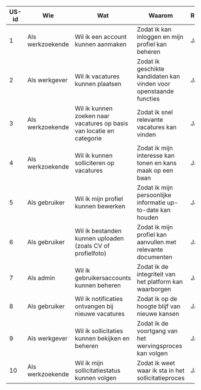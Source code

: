 | US-id | Wie              | Wat                                                                 | Waarom                                                                                     | Realistisch? | Prioriteit | Duur (uur) |
|-------|------------------|--------------------------------------------------------------------|-------------------------------------------------------------------------------------------|--------------|------------|------------|
| 1     | Als werkzoekende | Wil ik een account kunnen aanmaken                                 | Zodat ik kan inloggen en mijn profiel kan beheren                                          | Ja           | Hoog       | 4          |
| 2     | Als werkgever    | Wil ik vacatures kunnen plaatsen                                  | Zodat ik geschikte kandidaten kan vinden voor openstaande functies                        | Ja           | Hoog       | 6          |
| 3     | Als werkzoekende | Wil ik kunnen zoeken naar vacatures op basis van locatie en categorie | Zodat ik snel relevante vacatures kan vinden                                              | Ja           | Hoog       | 8          |
| 4     | Als werkzoekende | Wil ik kunnen solliciteren op vacatures                          | Zodat ik mijn interesse kan tonen en kans maak op een baan                                | Ja           | Hoog       | 6          |
| 5     | Als gebruiker    | Wil ik mijn profiel kunnen bewerken                              | Zodat ik mijn persoonlijke informatie up-to-date kan houden                               | Ja           | Medium     | 4          |
| 6     | Als gebruiker    | Wil ik bestanden kunnen uploaden (zoals CV of profielfoto)       | Zodat ik mijn profiel kan aanvullen met relevante documenten                              | Ja           | Medium     | 5          |
| 7     | Als admin        | Wil ik gebruikersaccounts kunnen beheren                         | Zodat ik de integriteit van het platform kan waarborgen                                   | Ja           | Hoog       | 7          |
| 8     | Als gebruiker    | Wil ik notificaties ontvangen bij nieuwe vacatures               | Zodat ik op de hoogte blijf van nieuwe kansen                                             | Ja           | Laag       | 6          |
| 9     | Als werkgever    | Wil ik sollicitaties kunnen bekijken en beheren                  | Zodat ik de voortgang van het wervingsproces kan volgen                                   | Ja           | Hoog       | 5          |
| 10    | Als werkzoekende | Wil ik mijn sollicitatiestatus kunnen volgen                     | Zodat ik weet waar ik sta in het sollicitatieproces                                       | Ja           | Medium     | 4          |